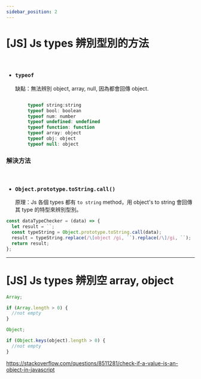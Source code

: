 ```yaml
---
sidebar_position: 2
---
```


# [JS] Js types 辨別型別的方法

&nbsp;

- ### `typeof`
  缺點：無法辨別 object, array, null, 因為都會回傳 object.

```js

		typeof string:string
        typeof bool: boolean
        typeof num: number
        typeof undefined: undefined
        typeof function: function
        typeof array: object
        typeof obj: object
        typeof null: object
```

### 解決方法

&nbsp;

- ### `Object.prototype.toString.call()`
  原理：Js 各個 types 都有 `to string` method，用 object's to string 會回傳其 type 的特型來辨別型別。

```js
const dataTypeChecker = (data) => {
  let result = ``;
  const typeString = Object.prototype.toString.call(data);
  result = typeString.replace(/\[object /gi, ``).replace(/\]/gi, ``);
  return result;
};
```

---

# [JS] Js types 辨別空 array, object

```js
Array;

if (Array.length > 0) {
  //not empty
}

Object;

if (Object.keys(object).length > 0) {
  //not empty
}
```

https://stackoverflow.com/questions/8511281/check-if-a-value-is-an-object-in-javascript
